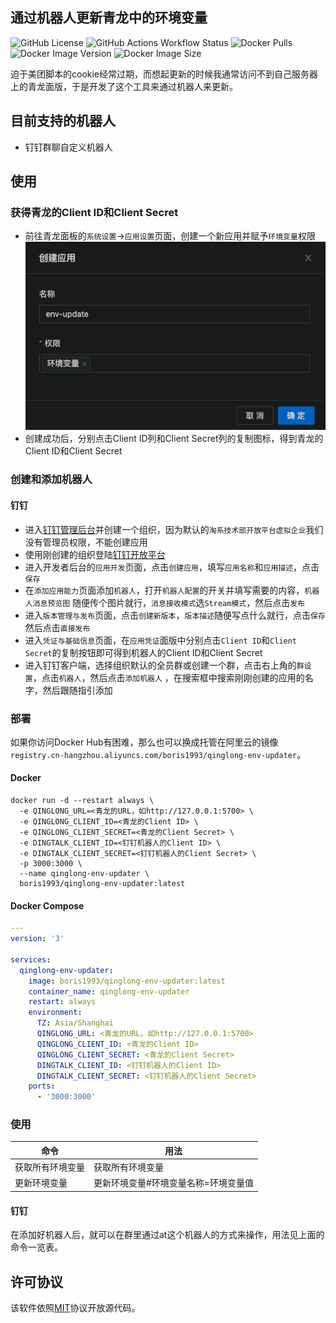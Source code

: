 通过机器人更新青龙中的环境变量
---
![GitHub License](https://img.shields.io/github/license/boris1993/qinglong-env-updater)
![GitHub Actions Workflow Status](https://img.shields.io/github/actions/workflow/status/boris1993/qinglong-env-updater/build.yml)
![Docker Pulls](https://img.shields.io/docker/pulls/boris1993/qinglong-env-updater)
![Docker Image Version](https://img.shields.io/docker/v/boris1993/qinglong-env-updater)
![Docker Image Size](https://img.shields.io/docker/image-size/boris1993/qinglong-env-updater)

迫于美团脚本的cookie经常过期，而想起更新的时候我通常访问不到自己服务器上的青龙面版，于是开发了这个工具来通过机器人来更新。

## 目前支持的机器人

- 钉钉群聊自定义机器人

## 使用

### 获得青龙的Client ID和Client Secret

- 前往青龙面板的`系统设置`->`应用设置`页面，创建一个新应用并赋予`环境变量`权限
  ![](/docs/qinglong-create-application.png)
- 创建成功后，分别点击Client ID列和Client Secret列的复制图标，得到青龙的Client ID和Client Secret

### 创建和添加机器人

#### 钉钉

- 进入[钉钉管理后台](https://oa.dingtalk.com/)并创建一个组织，因为默认的`淘系技术部开放平台虚拟企业`我们没有管理员权限，不能创建应用
- 使用刚创建的组织登陆[钉钉开放平台](https://open.dingtalk.com/)
- 进入开发者后台的`应用开发`页面，点击`创建应用`，填写`应用名称`和`应用描述`，点击`保存`
- 在`添加应用能力`页面添加`机器人`，打开`机器人配置`的开关并填写需要的内容，`机器人消息预览图`
  随便传个图片就行，`消息接收模式`选`Stream模式`，然后点击`发布`
- 进入`版本管理与发布`页面，点击`创建新版本`，`版本描述`随便写点什么就行，点击`保存`然后点击`直接发布`
- 进入`凭证与基础信息`页面，在`应用凭证`面版中分别点击`Client ID`和`Client Secret`的复制按钮即可得到机器人的Client
  ID和Client Secret
- 进入钉钉客户端，选择组织默认的全员群或创建一个群，点击右上角的`群设置`，点击`机器人`，然后点击`添加机器人`
  ，在搜索框中搜索刚刚创建的应用的名字，然后跟随指引添加

### 部署

如果你访问Docker
Hub有困难，那么也可以换成托管在阿里云的镜像`registry.cn-hangzhou.aliyuncs.com/boris1993/qinglong-env-updater`。

#### Docker

```shell
docker run -d --restart always \
  -e QINGLONG_URL=<青龙的URL，如http://127.0.0.1:5700> \
  -e QINGLONG_CLIENT_ID=<青龙的Client ID> \
  -e QINGLONG_CLIENT_SECRET=<青龙的Client Secret> \
  -e DINGTALK_CLIENT_ID=<钉钉机器人的Client ID> \
  -e DINGTALK_CLIENT_SECRET=<钉钉机器人的Client Secret> \
  -p 3000:3000 \
  --name qinglong-env-updater \
  boris1993/qinglong-env-updater:latest
```

#### Docker Compose

```yaml
---
version: '3'

services:
  qinglong-env-updater:
    image: boris1993/qinglong-env-updater:latest
    container_name: qinglong-env-updater
    restart: always
    environment:
      TZ: Asia/Shanghai
      QINGLONG_URL: <青龙的URL，如http://127.0.0.1:5700>
      QINGLONG_CLIENT_ID: <青龙的Client ID>
      QINGLONG_CLIENT_SECRET: <青龙的Client Secret>
      DINGTALK_CLIENT_ID: <钉钉机器人的Client ID>
      DINGTALK_CLIENT_SECRET: <钉钉机器人的Client Secret>
    ports:
      - '3000:3000'
```

### 使用

| 命令       | 用法                  |
|----------|---------------------|
| 获取所有环境变量 | 获取所有环境变量            |
| 更新环境变量   | 更新环境变量#环境变量名称=环境变量值 |

#### 钉钉

在添加好机器人后，就可以在群里通过at这个机器人的方式来操作，用法见上面的命令一览表。

## 许可协议

该软件依照[MIT](LICENSE)协议开放源代码。
